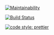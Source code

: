[![Maintainability](https://api.codeclimate.com/v1/badges/749cb9307cbfce11750d/maintainability)](https://codeclimate.com/github/jnk-hub/project-lvl1-s304/maintainability)

[![Build Status](https://travis-ci.org/jnk-hub/project-lvl1-s304.svg?branch=master)](https://travis-ci.org/jnk-hub/project-lvl1-s304)

[![code style: prettier](https://img.shields.io/badge/code_style-prettier-ff69b4.svg?style=flat-square)](https://github.com/prettier/prettier)
